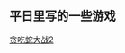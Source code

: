 

## 平日里写的一些游戏

<a href="../../game/snake.html" target="_blank">贪吃蛇大战2</a>
<!-- * [](./game/snake.html) -->

